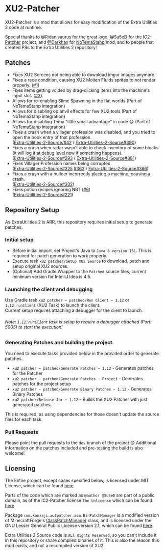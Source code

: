 # XU2-Patcher
XU2-Patcher is a mod that allows for easy modification of the Extra Utilities 2 code at runtime.

Special thanks to [@Ridanisaurus](https://github.com/Ridanisaurus) for the great logo, [@Su5eD](https://github.com/Su5eD/) for the [IC2-Patcher](https://github.com/Su5eD/IC2-Patcher/) project, and [@Darkhax](https://github.com/Darkhax) for [NoTemaStahp](https://github.com/Darkhax-Minecraft/NoTemaStahp) mod, and to people that created PRs to the Extra Utilities 2 repository!

## Patches
- Fixes XU2 Screens not being able to download imgur images anymore.
- Fixes a race condition, causing XU2 Molten Fluids sprites to not render properly. ([#1](https://github.com/Kanzaji/XU2-Patcher/issues/1))
- Fixes items getting voided by drag-clicking items into the machine's input slot. ([#3](https://github.com/Kanzaji/XU2-Patcher/issues/3))
- Allows for re-enabling Slime Spawning in the flat worlds (Part of NoTemaStahp integration)
- Allows for disabling op anvil effects for few XU2 tools (Part of NoTemaStahp integration)
- Allows for disabling Tema "little small advantage" in code 😋 (Part of NoTemaStahp integration)
- Fixes a crash when a villager profession was disabled, and you tried to open the book entry of that profession.
  <br>([Extra-Utilities-2-Source/#42](https://github.com/rwtema/Extra-Utilities-2-Source/issues/42) / [Extra-Utilities-2-Source#390](https://github.com/rwtema/Extra-Utilities-2-Source/pull/390))
- Fixes a crash when radar wasn't able to check inventory of some blocks (it will log it at debug level now if something happens).
  <br>([Extra-Utilities-2-Source#293](https://github.com/rwtema/Extra-Utilities-2-Source/issues/293) / [Extra-Utilities-2-Source#381](https://github.com/rwtema/Extra-Utilities-2-Source/pull/381))
- Fixes Villager Profession names being corrupted.
  <br>([Extra-Utilities-2-Source#325](https://github.com/rwtema/Extra-Utilities-2-Source/issues/325) [#363](https://github.com/rwtema/Extra-Utilities-2-Source/issues/363) / [Extra-Utilities-2-Source#366](https://github.com/rwtema/Extra-Utilities-2-Source/pull/366))
- Fixes a crash with a builder incorrectly placing a machine, causing a crash.
  <br>([Extra-Utilities-2-Source#302](https://github.com/rwtema/Extra-Utilities-2-Source/pull/302))
- Fixes potion recipes ignoring NBT ([#6](https://github.com/Kanzaji/XU2-Patcher/pull/6))
  <br>([Extra-Utilities-2-Source#221](https://github.com/rwtema/Extra-Utilities-2-Source/issues/221))

## Repository Setup
As ExtraUtilities 2 is ARR, this repository requires initial setup to generate patches.

### Initial setup
- Before initial import, set Project's Java to `Java 8 version 151`. This is required for patch generation to work properly.
- Execute task `xu2 patcher/Setup XU2 Source` to download, patch and setup original XU2 sources.
- (Optional) Add Gradle Wrapper to the `Patched` source files, current minimum version for IntelliJ Idea is 4.5.

### Launching the client and debugging
Use Gradle task `xu2 patcher ~ patched/Run Client ~ 1.12` or `1.12:runClient` (XU2 Task) to launch the client.<br>
Current setup requires attaching a debugger for the client to launch.

###### Note: `1.12:runClient` task is setup to require a debugger attached (Port: 5005) to start the execution!

### Generating Patches and building the project.
You need to execute tasks provided below in the provided order to generate patches.
- `xu2 patcher ~ patched/Generate Patches ~ 1.12` - Generates patches for the Patcher
- `xu2 patcher ~ patched/Generate Patches ~ Project` - Generates patches for the project setup
- `xu2 patcher ~ patched/Generate Binary Patches ~ 1.12` - Generates Binary Patches
- `xu2 patcher/Release Jar ~ 1.12` - Builds the XU2 Patcher with just generated patches.

This is required, as using dependencies for those doesn't update the source files for each task.

### Pull Requests
Please point the pull requests to the `dev` branch of the project 😊 Additional information on the patches included and pre-testing the build is also welcome!

## Licensing
The Entire project, except cases specified below, is licensed under MIT License, which can be found [here](https://github.com/Kanzaji/XU2-Patcher/blob/master/LICENSE).

Parts of the code which are marked as `@author @Su5eD` are part of a public domain, as of the IC2-Patcher license `The Unlicense` which can be found [here](https://github.com/Su5eD/IC2-Patcher/blob/master/LICENSE).

Package `com.kanzaji.xu2patcher.asm.BinPatchManager` is a modified version of MinecraftForge's [ClassPatchManager](https://github.com/MinecraftForge/MinecraftForge/blob/1.12.x/src/main/java/net/minecraftforge/fml/common/patcher/ClassPatchManager.java) class, and is licensed under the GNU Lesser General Public License version 2.1, which can be found [here](https://github.com/MinecraftForge/MinecraftForge/blob/1.12.x/LICENSE.txt).

Extra Utilities 2 Source code is `ALl Rights Reserved`, so you can't include it in this repository or share compiled binaries of it. This is also the reason this mod exists, and not a recompiled version of XU2.
